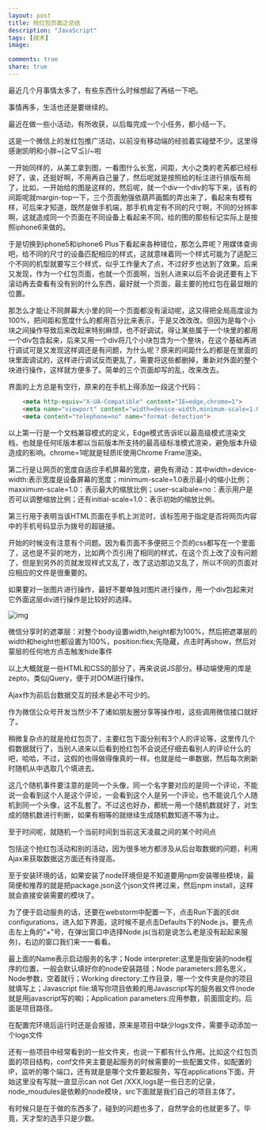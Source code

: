 ```yaml
---
layout: post
title: 抢红包页面之总结
description: "JavaScript"
tags: [技术]
image:

comments: true
share: true
---
```


最近几个月事情太多了，有些东西什么时候想起了再结一下吧。

事情再多，生活也还是要继续的。

最近在做一些小活动，有所收获，以后每完成一个小任务，都小结一下。

<!-- more -->

这是一个微信上的发红包推广活动，以前没有移动端的经验着实碰壁不少。这里得感谢凯明和小胖~\(≧▽≦)/~啦

一开始同样的，从美工拿到图，一看图什么长宽，间距，大小之类的老芮都已经标好了，诶，还挺好啊，不用再自己量了，然后呢就是按照给的标注进行排版布局了，比如，一开始给的图是这样的，然后呢，就一个div一个div的写下来，该有的间距呢就margin-top一下，三个页面勉强依葫芦画瓢的弄出来了，看起来有模有样，可后来才知道，既然是做手机端，那手机肯定有不同的尺寸啊，不同的分辨率啊，这就造成同一个页面在不同设备上看起来不同，给的图的那些标记实际上是按照iphone6来做的。

于是切换到iphone5和iphone6 Plus下看起来各种错位，那怎么弄呢？用媒体查询吧，给不同的尺寸的设备匹配相应的样式，这就意味着同一个样式可能为了适配三个不同的机型就要写三个样式，似乎工作量大了点，不过好歹也达到了效果。后来又发现，作为一个红包页面，也就一个页面啊，当别人进来以后不会说还要有上下滚动再去查看有没有别的什么东西，最好就一个页面，最主要的抢红包在最显眼的位置。

那怎么才能让不同屏幕大小里的同一个页面都没有滚动呢，这又得把全局高度设为100%，把间距和宽度什么的都用百分比来表示，于是又改改改。但因为是每个小块之间操作导致后来改起来特别麻烦，也不好调试，得让某些属于一个块里的都用一个div包含起来，后来又用一个div将几个小块包含为一个整块，在这个基础再进行调试可是又发现这样调还是有问题，为什么呢？原来的间距什么的都是在里面的块里面调试的，这样进行调试反而更乱了，需要将这些都删掉，重新对外面的整个块进行操作，这样就方便多了。简单的三个页面却写的乱，改来改去。

界面的上方总是有空行，原来的在手机上得添加一段这个代码：

```html
	<meta http-equiv="X-UA-Compatible" content="IE=edge,chrome=1">
	<meta name="viewport" content="width=device-width,minimum-scale=1.0,maximum-scale=1.0,user-scalable=no">
	<meta content="telephone=no" name="format-detection">
```

以上第一行是一个文档兼容模式的定义，Edge模式告诉IE以最高级模式渲染文档，也就是任何IE版本都以当前版本所支持的最高级标准模式渲染，避免版本升级造成的影响。chrome=1呢就是轻质IE使用Chrome Frame渲染。

第二行是让网页的宽度自适应手机屏幕的宽度，避免有滑动：其中width=device-width:表示宽度是设备屏幕的宽度；minimum-scale=1.0表示最小的缩小比例；maxximum-scale=1.0：表示最大的缩放比例；user-scalbale=no：表示用户是否可以调整缩放比例；还有initial-scale=1.0：表示初始的缩放比例。

第三行用于表明当该HTML页面在手机上浏览时，该标签用于指定是否将网页内容中的手机号码显示为拨号的超链接。

开始的时候没有注意有个问题。因为看页面不多便把三个页的css都写在一个里面了，这也是不妥的地方，比如两个页引用了相同的样式，在这个页上改了没有问题了，但是到另外的页就发现样式又乱了，改了这边那边又乱了，所以不同的页面对应相应的文件是很重要的。

如果要对一张图片进行操作，最好不要单独对图片进行操作，用一个div包起来对它外面这层div进行操作是比较好的选择。

![img](http://7vznhl.com1.z0.glb.clouddn.com/2015-8-20-01.jpg)

微信分享时的遮罩层：对整个body设置width,height都为100%，然后把遮罩层的width和height也都设置为100%，position:fiex;先隐藏，点击时再show，然后对蒙层的任何地方点击触发hide事件

以上大概就是一些HTML和CSS的部分了，再来说说JS部分。移动端使用的库是zepto，类似jQuery，便于对DOM进行操作。

Ajax作为前后台数据交互的技术是必不可少的。

作为微信公众号开发当然少不了诸如朋友圈分享等操作啦，这些调用微信接口就好了。

稍微复杂点的就是抢红包页了，主要红包下面分别有3个人的评论等，这里传几个假数据就行了，当别人进来以后看到抢红包不会说还仔细去看别人的评论什么的吧，哈哈，不过，这假的也得做得像真的一样。也就是给一串数据，然后每次刷新时随机从中选取几个填进去。

这几个随机事件要注意的是同一个头像，同一个名字要对应的是同一个评论，不能说一会看到这个人是这个评论，一会看到这个人是另一个评论，也不能说几个人随机到同一个头像，这不乱套了。不过这也好办，都统一用一个随机数就好了，对生成的随机数进行判断，如果有相等的就继续生成随机数知道不等为止。

至于时间呢，就随机一个当前时间到当前这天凌晨之间的某个时间点

包括这个抢红包活动和别的活动，因为很多地方都涉及从后台取数据的问题，利用Ajax来获取数据这方面还有待提高。

至于安装环境的话，如果安装了node环境但是不知道要用npm安装哪些模块，最简便和推荐的就是把package.json这个json文件拷过来，然后npm install，这样就会直接安装需要的模块了。

为了便于启动服务的话，还要在webstorm中配置一下，点击Run下面的Edit configurations，进入如下界面，这时候不是点击Defaults下的Node.js，要先点击左上角的"+"号，在弹出窗口中选择Node.js(当初是说怎么老是没有起起来服务)，右边的窗口我们来一一看看。

最上面的Name表示启动服务的名字；Node interpreter:这里是指安装的node程序的位置，一般会默认填好你的node安装路径；Node parameters:顾名思义，Node参数，空着就行；Working directory:工作目录，哪一个文件夹是你的项目就填写上；Javascript file:填写你项目依赖的用Javascript写的服务器文件(node就是用javascript写的嘛)；Application parameters:应用参数，前面固定的。后面是项目路径。

在配置完环境后运行时还是会报错，原来是项目中缺少logs文件，需要手动添加一个logs文件

还有一些项目中经常看到的一些文件夹，也说一下都有什么作用。比如这个红包页面的项目结构，conf文件夹主要是起服务的时候需要的一些配置文件，如配置的IP，监听的哪个端口，还有就是是哪个文件要起服务，写在applications下面，开始这里没有写就一直显示can not Get /XXX,logs是一些日志的记录，node_moudules是依赖的node模块，src下面就是我们自己的项目主体了。

有时候只是在于做的东西多了，碰到的问题也多了，自然学会的也就更多了。毕竟，天才型的选手只是少数。